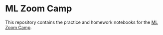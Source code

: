 # ML Zoom Camp

This repository contains the practice and homework notebooks for the [ML Zoom Camp](http://mlzoomcamp.com/).